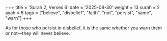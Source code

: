 +++
title = 'Surah 2, Verses 6'
date = '2025-08-30'
weight = 13
surah = 2
ayah = 6
tags = ["believe", "disbelief", "faith", "not", "persist", "same", "warn"]
+++

As for those who persist in disbelief, it is the same whether you warn them or not—they will never believe.
